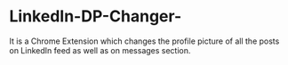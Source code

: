 # LinkedIn-DP-Changer-
It is a Chrome Extension which changes the profile picture of all the posts on LinkedIn feed as well as on messages section.
